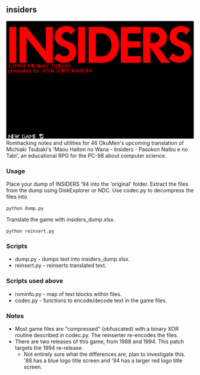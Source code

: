 ## insiders
![Insiders title screen](img/title.png)
Romhacking notes and utilities for 46 OkuMen's upcoming translation of Michiaki Tsubaki's 'Maou Halton no Wana - Insiders - Pasokon Naibu e no Tabi', an educational RPG for the PC-98 about computer science.

### Usage
Place your dump of INSIDERS '94 into the 'original' folder. Extract the files from the dump using DiskExplorer or NDC.
Use codec.py to decompress the files into 
```
python dump.py
```

Translate the game with insiders_dump.xlsx.
```
python reinsert.py

```

### Scripts
* dump.py - dumps text into insiders_dump.xlsx.
* reinsert.py - reinserts translated text.

### Scripts used above
* rominfo.py - map of text blocks within files.
* codec.py - functions to encode/decode text in the game files.

### Notes
* Most game files are "compressed" (obfuscated) with a binary XOR routine described in codec.py. The reinserter re-encodes the files.
* There are two releases of this game, from 1988 and 1994. This patch targets the 1994 re-release.
	* Not entirely sure what the differences are, plan to investigate this. '88 has a blue logo title screen and '94 has a larger red logo title screen.